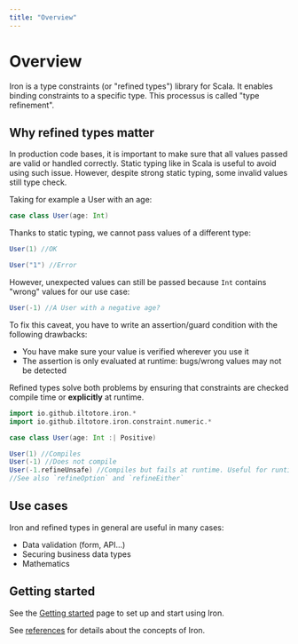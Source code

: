 ```yaml
---
title: "Overview"
---
```


# Overview

Iron is a type constraints (or "refined types") library for Scala. It enables binding constraints to a specific type.
This processus is called "type refinement".

## Why refined types matter

In production code bases, it is important to make sure that all values passed are valid or handled correctly.
Static typing like in Scala is useful to avoid using such issue.
However, despite strong static typing, some invalid values still type check.

Taking for example a User with an age:

```scala sc-name:User.scala
case class User(age: Int)
```

Thanks to static typing, we cannot pass values of a different type:

```scala sc-compile-with:User.scala
User(1) //OK
```

```scala sc:fail sc-compile-with:User.scala
User("1") //Error
```

However, unexpected values can still be passed because `Int` contains "wrong" values for our use case:

```scala sc-compile-with:User.scala
User(-1) //A User with a negative age?
```

To fix this caveat, you have to write an assertion/guard condition with the following drawbacks:
- You have make sure your value is verified wherever you use it
- The assertion is only evaluated at runtime: bugs/wrong values may not be detected

Refined types solve both problems by ensuring that constraints are checked compile time or __explicitly__ at runtime.

```scala sc-name:BetterUser.scala
import io.github.iltotore.iron.*
import io.github.iltotore.iron.constraint.numeric.*

case class User(age: Int :| Positive)
```

```scala  sc-compile-with:BetterUser.scala
User(1) //Compiles
User(-1) //Does not compile
User(-1.refineUnsafe) //Compiles but fails at runtime. Useful for runtime checks such as form validation.
//See also `refineOption` and `refineEither`
```

## Use cases

Iron and refined types in general are useful in many cases:
- Data validation (form, API...)
- Securing business data types
- Mathematics

## Getting started

See the [Getting started](getting-started.md) page to set up and start using Iron.

See [references](reference/index.md) for details about the concepts of Iron.

